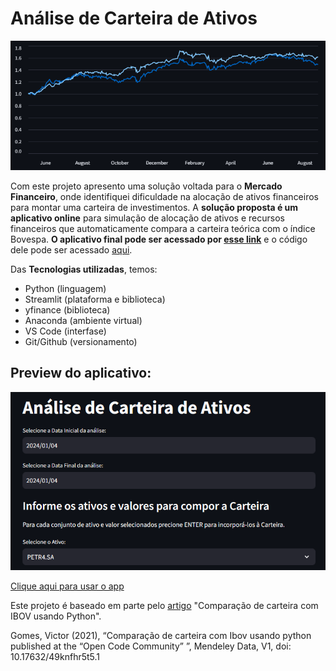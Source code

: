 # Análise de Carteira de Ativos
![](https://github.com/filipecarbonera/Carteira_Ativos/blob/main/imagem2.png)

Com este projeto apresento uma solução voltada para o **Mercado Financeiro**, onde identifiquei dificuldade na alocação de ativos financeiros para montar uma carteira de investimentos. A **solução proposta é um aplicativo online** para simulação de alocação de ativos e recursos financeiros que automaticamente compara a carteira teórica com o índice Bovespa. **O aplicativo final pode ser acessado por [esse link](https://filipecarbonera-carteira-ativos-app-zh3htj.streamlit.app/)** e o código dele pode ser acessado [aqui](app.py).

Das **Tecnologias utilizadas**, temos:
  - Python (linguagem)
  - Streamlit (plataforma e biblioteca)
  - yfinance (biblioteca)
  - Anaconda (ambiente virtual)
  - VS Code (interfase)
  - Git/Github (versionamento)

## Preview do aplicativo:

![Análise de Carteira de Ativos](https://github.com/filipecarbonera/Carteira_Ativos/blob/main/imagem.png)

[Clique aqui para usar o app](https://filipecarbonera-carteira-ativos-app-zh3htj.streamlit.app/)

Este projeto é baseado em parte pelo [artigo](https://opencodecom.net/post/2021-08-25-comparacao-de-carteira-com-ibov-usando-python/) "Comparação de carteira com IBOV usando Python".

Gomes, Victor (2021), “Comparação de carteira com Ibov usando python published at the “Open Code Community” ”, Mendeley Data, V1, doi: 10.17632/49knfhr5t5.1
